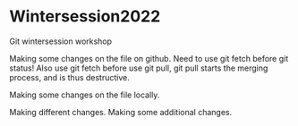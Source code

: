 # Wintersession2022
Git wintersession workshop 

Making some changes on the file on github.
Need to use git fetch before git status!
Also use git fetch before use git pull, git pull starts the merging process, and is thus destructive. 

Making some changes on the file locally.

Making different changes.
Making some additional changes.
